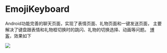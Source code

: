 # EmojiKeyboard
Android功能完善的聊天页面，实现了表情页面、礼物页面和一键发送页面， 主要解决了键盘跟表情和礼物框切换时的跳闪、礼物的切换选择、动画等问题。
[博客](https://www.jianshu.com/p/2c2b17d762f1)，效果如下

![](https://upload-images.jianshu.io/upload_images/6301951-3764a5a73f7ddaf6.gif?imageMogr2/auto-orient/strip)
